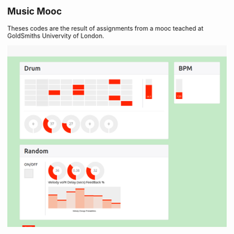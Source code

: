 ## Music Mooc
Theses codes are the result of assignments from a mooc teached at GoldSmiths Univervity of London.

![preview](music-mooc.png)
